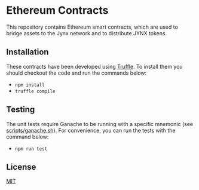 # Ethereum Contracts

This repository contains Ethereum smart contracts, which are used to bridge assets to the Jynx network and to distribute JYNX tokens.

## Installation

These contracts have been developed using [Truffle](https://trufflesuite.com). To install them you should checkout the code and run the commands below:

* `npm install`
* `truffle compile`

## Testing

The unit tests require Ganache to be running with a specific mnemonic (see [scripts/ganache.sh](https://github.com/jynx-pro/ethereum-contracts/blob/main/scripts/ganache.sh)). For convenience, you can run the tests with the command below:

* `npm run test`

## License
[MIT](https://choosealicense.com/licenses/mit)
